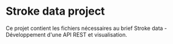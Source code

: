 Stroke data project
===================

Ce projet contient les fichiers nécessaires au brief Stroke data - Développement d'une API REST et visualisation.


